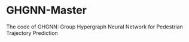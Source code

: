 # GHGNN-Master
The code of GHGNN: Group Hypergraph Neural Network for Pedestrian Trajectory Prediction
